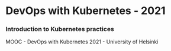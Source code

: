 # DevOps with Kubernetes - 2021

### Introduction to Kubernetes practices

MOOC - DevOps with Kubernetes 2021 - University of Helsinki
